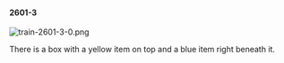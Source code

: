 #### 2601-3
![train-2601-3-0.png](https://github.com/lil-lab/nlvr/raw/master/nlvr/train/images/68/train-2601-3-0.png "train-2601-3-0.png")

There is a box with a yellow item on top and a blue item right beneath it.